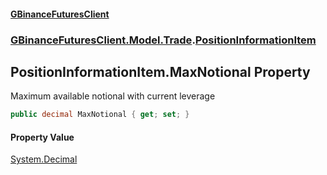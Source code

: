 #### [GBinanceFuturesClient](./index.md 'index')
### [GBinanceFuturesClient.Model.Trade](./GBinanceFuturesClient-Model-Trade.md 'GBinanceFuturesClient.Model.Trade').[PositionInformationItem](./GBinanceFuturesClient-Model-Trade-PositionInformationItem.md 'GBinanceFuturesClient.Model.Trade.PositionInformationItem')
## PositionInformationItem.MaxNotional Property
Maximum available notional with current leverage  
```csharp
public decimal MaxNotional { get; set; }
```
#### Property Value
[System.Decimal](https://docs.microsoft.com/en-us/dotnet/api/System.Decimal 'System.Decimal')  
